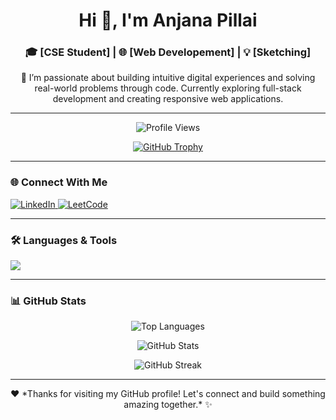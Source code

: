 <h1 align="center">Hi 👋, I'm Anjana Pillai</h1>
<h3 align="center">🎓 [CSE Student] | 🌐 [Web Developement] | 💡 [Sketching]</h3>

<p align="center">
 🚀 I’m passionate about building intuitive digital experiences and solving real-world problems through code. Currently exploring full-stack development and creating responsive web applications.

</p>

---

<p align="center">
  <img src="https://komarev.com/ghpvc/?username=Anjana-0404&label=Profile%20views&color=0e75b6&style=flat" alt="Profile Views" />
</p>

<p align="center">
  <a href="https://github.com/ryo-ma/github-profile-trophy">
    <img src="https://github-profile-trophy.vercel.app/?username=Anjana-0404&theme=onedark&title=MultiLanguage,Commits,Repositories,Stars,Followers" alt="GitHub Trophy" />
  </a>
</p>

---

### 🌐 Connect With Me
<p align="left">
  <a href="https://linkedin.com/in/anjana-pillai-8b9a02266" target="_blank">
    <img src="https://img.shields.io/badge/LinkedIn-Connect-blue?style=flat&logo=linkedin" alt="LinkedIn"/>
  </a>
  <a href="https://www.leetcode.com/Anjana_04" target="_blank">
    <img src="https://img.shields.io/badge/LeetCode-Practice-FFA116?style=flat&logo=leetcode&logoColor=black" alt="LeetCode"/>
  </a>
</p>

---

### 🛠️ Languages & Tools

<p align="left">
  <img src="https://skillicons.dev/icons?i=html,css,js,react,java,python,kotlin,android,mysql,firebase,git,github,linux&perline=10" />
</p>

---

### 📊 GitHub Stats

<p align="center">
  <img src="https://github-readme-stats.vercel.app/api/top-langs?username=Anjana-0404&show_icons=true&locale=en&layout=compact&theme=radical" alt="Top Languages" />
</p>

<p align="center">
  <img src="https://github-readme-stats.vercel.app/api?username=Anjana-0404&show_icons=true&locale=en&theme=radical" alt="GitHub Stats" />
</p>

<p align="center">
  <img src="https://github-readme-streak-stats.herokuapp.com/?user=Anjana-0404&theme=radical" alt="GitHub Streak" />
</p>

---

<p align="center">
  ❤️ *Thanks for visiting my GitHub profile! Let's connect and build something amazing together.* ✨
</p>
